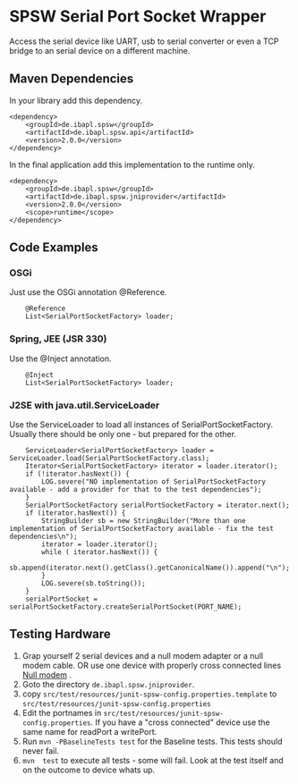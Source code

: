 # SPSW Serial Port Socket Wrapper

Access the serial device like UART, usb to serial converter or even a TCP bridge to an serial device on a different machine.

## Maven Dependencies

In your library add this dependency.
```
<dependency>
    <groupId>de.ibapl.spsw</groupId>
    <artifactId>de.ibapl.spsw.api</artifactId>
    <version>2.0.0</version>
</dependency>
```

In the final application add this implementation to the runtime only.
```
<dependency>
    <groupId>de.ibapl.spsw</groupId>
    <artifactId>de.ibapl.spsw.jniprovider</artifactId>
    <version>2.0.0</version>
    <scope>runtime</scope>
</dependency>
```

## Code Examples

### OSGi
Just use the OSGi annotation @Reference. 
```
	@Reference
	List<SerialPortSocketFactory> loader;
```

### Spring, JEE (JSR 330)
Use the @Inject annotation.
```
	@Inject
	List<SerialPortSocketFactory> loader;
```

### J2SE with java.util.ServiceLoader

Use the ServiceLoader to load all instances of SerialPortSocketFactory. Usually there should be only one - but prepared for the other.
```
	ServiceLoader<SerialPortSocketFactory> loader = ServiceLoader.load(SerialPortSocketFactory.class);
	Iterator<SerialPortSocketFactory> iterator = loader.iterator();
	if (!iterator.hasNext()) {
		LOG.severe("NO implementation of SerialPortSocketFactory available - add a provider for that to the test dependencies");
	}
	SerialPortSocketFactory serialPortSocketFactory = iterator.next();
	if (iterator.hasNext()) {
		StringBuilder sb = new StringBuilder("More than one implementation of SerialPortSocketFactory available - fix the test dependencies\n");
		iterator = loader.iterator();
		while ( iterator.hasNext()) {
		sb.append(iterator.next().getClass().getCanonicalName()).append("\n");
		}
		LOG.severe(sb.toString());
	}
	serialPortSocket = serialPortSocketFactory.createSerialPortSocket(PORT_NAME);
```

## Testing Hardware

1.  Grap yourself 2 serial devices and a null modem adapter or a null modem cable. OR use one device with properly cross connected lines [Null modem](https://www.wikipedia.org/wiki/Null_modem) .
1.  Goto the directory `de.ibapl.spsw.jniprovider`.
2.  copy `src/test/resources/junit-spsw-config.properties.template` to `src/test/resources/junit-spsw-config.properties`
3.  Edit the portnames in `src/test/resources/junit-spsw-config.properties`. If you have a "cross connected" device use the same name for readPort a writePort.
4.  Run `mvn -PBaselineTests test` for the Baseline tests. This tests should never fail.
5.  `mvn  test` to execute all tests - some will fail. Look at the test itself and on the outcome to device whats up.